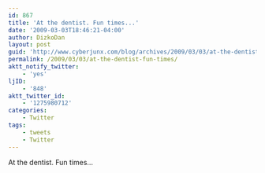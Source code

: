 ```yaml
---
id: 867
title: 'At the dentist. Fun times...'
date: '2009-03-03T18:46:21-04:00'
author: DizkoDan
layout: post
guid: 'http://www.cyberjunx.com/blog/archives/2009/03/03/at-the-dentist-fun-times/'
permalink: /2009/03/03/at-the-dentist-fun-times/
aktt_notify_twitter:
    - 'yes'
ljID:
    - '848'
aktt_twitter_id:
    - '1275980712'
categories:
    - Twitter
tags:
    - tweets
    - Twitter
---
```


At the dentist. Fun times…